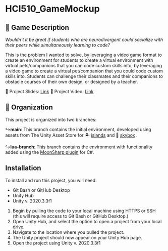 # HCI510_GameMockup
## 📑 Game Description
*Wouldn't it be great if students who are neurodivergent could socialize with their peers while simultaneously learning to code?* 

This is the problem I wanted to solve, by leveraging a video game format to create an environment for students to create a virtual environment with virtual pets/companions that you can code custom skills into, by leveraging a video game to create a virtual pet/companion that you could code custom skills into. Students can challenge their classmates and their companions to obstacle courses of their own design, or designed by a teacher.

🔗 Project Slides: [Link](https://www.canva.com/design/DAGDJ4ehY7Q/ulBcsA__uvg5eUE1yf-AkQ/view#2)
🔗 Project Video: [Link](https://drive.google.com/file/d/1ZgeDaWAycYe9NcDBH1Bqb1RH3x2TQKvv/view?usp=sharing)

## 📁 Organization
This project is organized into two branches: 

  ↪️**main**: This branch contains the initial environment, developed using assets from The Unity Asset Store for 🏝️ [islands](https://assetstore.unity.com/packages/3d/environments/little-low-poly-world-lite-srp-urp-119111) and 🌆 [skybox](https://assetstore.unity.com/packages/2d/textures-materials/sky/customizable-skybox-174576) .
  
  ↪️**lua-branch**: This branch contains the environment with functionality added using the [MoonSharp plugin](https://assetstore.unity.com/packages/tools/moonsharp-33776) for C#. 

## Installation

To install and run this project, you will need:

- Git Bash or GitHub Desktop
- Unity Hub
- Unity v. 2020.3.3f1

1. Begin by pulling the code to your local machine using HTTPS or SSH (this will require access to Git Bash or GitHub Desktop.)
2. Open Unity Hub, and select the option to open a project from your local drive.
3. Navigate to the location where you pulled the project.
4. The Unity project should now appear on your Unity Hub page.
5. Open the project using Unity v. 2020.3.3f1

